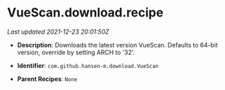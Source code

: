 # VueScan.download.recipe

_Last updated 2021-12-23 20:01:50Z_

- **Description**: Downloads the latest version VueScan. Defaults to 64-bit version, override by setting ARCH to '32'.

- **Identifier**: `com.github.hansen-m.download.VueScan`

- **Parent Recipes**: `None`
